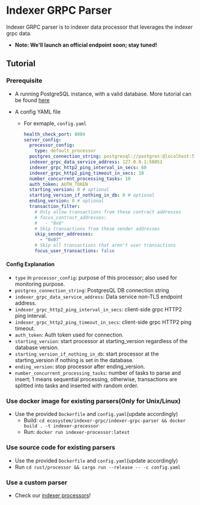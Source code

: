 # Indexer GRPC Parser

Indexer GRPC parser is to indexer data processor that leverages the indexer grpc data.

- **Note: We'll launch an official endpoint soon; stay tuned!**

## Tutorial

### Prerequisite

- A running PostgreSQL instance, with a valid database. More tutorial can be
  found [here](https://github.com/aptos-labs/aptos-core/tree/main/crates/indexer#postgres)

- A config YAML file
    - For exmaple, `config.yaml`

      ```yaml
      health_check_port: 8084
      server_config:
        processor_config:
          type: default_processor
        postgres_connection_string: postgresql://postgres:@localhost:5432/postgres_v2
        indexer_grpc_data_service_address: 127.0.0.1:50051
        indexer_grpc_http2_ping_interval_in_secs: 60
        indexer_grpc_http2_ping_timeout_in_secs: 10
        number_concurrent_processing_tasks: 10
        auth_token: AUTH_TOKEN
        starting_version: 0 # optional
        starting_version_if_nothing_in_db: 0 # optional
        ending_version: 0 # optional
        transaction_filter:
          # Only allow transactions from these contract addresses
          # focus_contract_addresses:
          #   - "0x0"
          # Skip transactions from these sender addresses
          skip_sender_addresses:
            - "0x07"
          # Skip all transactions that aren't user transactions
          focus_user_transactions: false
      ```

#### Config Explanation

- `type` in `processor_config`: purpose of this processor; also used for monitoring purpose.
- `postgres_connection_string`: PostgresQL DB connection string
- `indexer_grpc_data_service_address`: Data service non-TLS endpoint address.
- `indexer_grpc_http2_ping_interval_in_secs`: client-side grpc HTTP2 ping interval.
- `indexer_grpc_http2_ping_timeout_in_secs`: client-side grpc HTTP2 ping timeout.
- `auth_token`: Auth token used for connection.
- `starting_version`: start processor at starting_version regardless of the database version.
- `starting_version_if_nothing_in_db`: start processor at the starting_version if nothing is set in the database.
- `ending_version`: stop processor after ending_version.
- `number_concurrent_processing_tasks`: number of tasks to parse and insert; 1 means sequential processing, otherwise,
  transactions are splitted into tasks and inserted with random order.

### Use docker image for existing parsers(Only for **Unix/Linux**)

- Use the provided `Dockerfile` and `config.yaml`(update accordingly)
    - Build: `cd ecosystem/indexer-grpc/indexer-grpc-parser && docker build . -t indexer-processor`
    - Run: `docker run indexer-processor:latest`

### Use source code for existing parsers

- Use the provided `Dockerfile` and `config.yaml`(update accordingly)
- Run `cd rust/processor && cargo run --release -- -c config.yaml`

### Use a custom parser

- Check our [indexer processors](https://github.com/aptos-labs/aptos-indexer-processors)!
